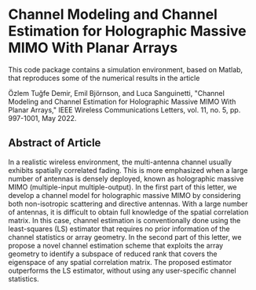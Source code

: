 Channel Modeling and Channel Estimation for Holographic Massive MIMO With Planar Arrays
==================

This code package contains a simulation environment, based on Matlab, that reproduces some of the numerical results in the article

Özlem Tuğfe Demir, Emil Björnson, and Luca Sanguinetti, "Channel Modeling and Channel Estimation for Holographic Massive MIMO With Planar Arrays," IEEE Wireless Communications Letters, vol. 11, no. 5, pp. 997-1001, May 2022.

## Abstract of Article

In a realistic wireless environment, the multi-antenna channel usually exhibits spatially correlated fading. This is more emphasized when a large number of antennas is densely deployed, known as holographic massive MIMO (multiple-input multiple-output). In the first part of this letter, we develop a channel model for holographic massive MIMO by considering both non-isotropic scattering and directive antennas. With a large number of antennas, it is difficult to obtain full knowledge of the spatial correlation matrix. In this case, channel estimation is conventionally done using the least-squares (LS) estimator that requires no prior information of the channel statistics or array geometry. In the second part of this letter, we propose a novel channel estimation scheme that exploits the array geometry to identify a subspace of reduced rank that covers the eigenspace of any spatial correlation matrix. The proposed estimator outperforms the LS estimator, without using any user-specific channel statistics.
